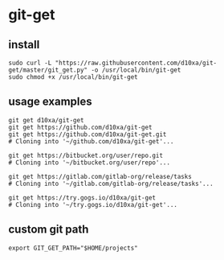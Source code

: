 # git-get

## install

    sudo curl -L "https://raw.githubusercontent.com/d10xa/git-get/master/git_get.py" -o /usr/local/bin/git-get
    sudo chmod +x /usr/local/bin/git-get

## usage examples
    
    git get d10xa/git-get
    git get https://github.com/d10xa/git-get
    git get https://github.com/d10xa/git-get.git
    # Cloning into '~/github.com/d10xa/git-get'...
    
    git get https://bitbucket.org/user/repo.git
    # Cloning into '~/bitbucket.org/user/repo'...
    
    git get https://gitlab.com/gitlab-org/release/tasks
    # Cloning into '~/gitlab.com/gitlab-org/release/tasks'...
    
    git get https://try.gogs.io/d10xa/git-get
    # Cloning into '~/try.gogs.io/d10xa/git-get'...

## custom git path

    export GIT_GET_PATH="$HOME/projects"

